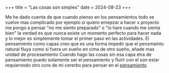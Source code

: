 +++
title = "Las cosas son simples"
date = 2024-08-23
+++

Me he dado cuenta de que cuando pienso en los pensamientos todo se vuelve mas complicado por ejemplo si quiero emepzar a hacer x proyecto me pongo a pensar "no me siento preparado" o "lo hare cuando me sienta bien" la verdad es que nunca existe un momento perfecto para hacer nada y lo mejor es simplemente tomar el primer paso en las actividades. El pensamiento como capas creo que es una forma impedir que el pensmainto natural fluya como si fuera un sueño en cima de otro sueño, añade mas unidad de procesamiento Cuando hago las cosas sin esa capa etra de pensamiento puedo solamente ser el pensamiento y fluirt con el son estar requierondo otro core de mi cererbo para pensar en el [pensamiento](/posts/pensamiento)